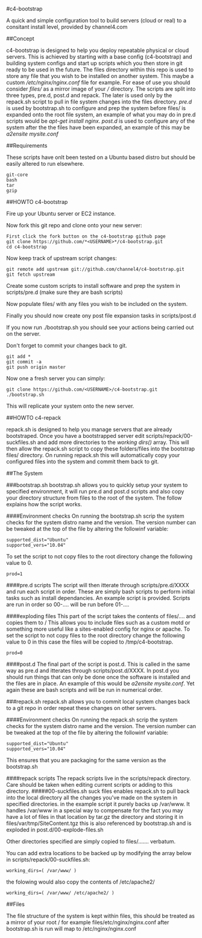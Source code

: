 #c4-bootstrap

A quick and simple configuration tool to build servers (cloud or real) to a consitant install level, provided by channel4.com

##Concept

c4-bootstrap is designed to help you deploy repeatable physical or cloud servers. This is achieved by starting with a base config (c4-bootstrap) and building system configs and start up scripts which you then store in git ready to be used in the future. The files directory within this repo is used to store any file that you wish to be installed on another system. This maybe a custom _/etc/nginx/nginx.conf_ file for example. For ease of use you should consider _files/_ as a mirror image of your _/_ directory.
The scripts are split into three types, pre.d, post.d and repack. The later is used only by the repack.sh script to pull in file system changes into the files directory. *pre.d* is used by bootstrap.sh to configure and prep the system before files/ is expanded onto the root file system, an example of what you may do in pre.d scripts would be _apt-get install nginx_. *post.d* is used to configure any of the system after the the files have been expanded, an example of this may be _a2ensite mysite.conf_

##Requirements

These scripts have onlt been tested on a Ubuntu based distro but should be easily altered to run elsewhere.

    git-core
    bash
    tar
    gzip

##HOWTO c4-bootstrap

Fire up your Ubuntu server or EC2 instance.

Now fork this git repo and clone onto your new server:

    First click the fork button on the c4-bootstrap github page
    git clone https://github.com/*<USERNAME>*/c4-bootstrap.git
    cd c4-bootstrap
    
Now keep track of upstream script changes:

    git remote add upstream git://github.com/channel4/c4-bootstrap.git
    git fetch upstream

Create some custom scripts to install software and prep the system in scripts/pre.d (make sure they are bash scripts)

Now populate files/ with any files you wish to be included on the system.

Finally you should now create ony post file expansion tasks in scripts/post.d

If you now run ./bootstrap.sh you should see your actions being carried out on the server.

Don't forget to commit your changes back to git.

    git add *
    git commit -a
    git push origin master

Now one a fresh server you can simply:

    git clone https://github.com/<USERNAME>/c4-bootstrap.git
    ./bootstrap.sh

This will replicate your system onto the new server.

##HOWTO c4-repack

repack.sh is designed to help you manage servers that are already bootstraped. Once you have a bootstrapped server edit scripts/repack/00-suckfiles.sh and add more directories to the _working dirs()_ array. This will then allow the repack.sh script to copy these folders/files into the bootstrap files/ directory. On running repack.sh this will automatically copy your configured files into the system and commit them back to git.

##The System

###bootstrap.sh
bootstrap.sh allows you to quickly setup your system to specified environment, it will run pre.d and post.d scripts and also copy your directory structure from files to the root of the system. The follow explains how the script works.

####Environment checks
On running the bootstrap.sh scrip the system checks for the system distro name and the version. The version number can be tweaked at the top of the file by altering the followinf variable:

    supported_dist="Ubuntu"
    supported_vers="10.04"

To set the script to not copy files to the root directory change the following value to 0.

    prod=1

####pre.d scripts
The script will then itterate through scripts/pre.d/XXXX and run each script in order. These are simply bash scripts to perform initial tasks such as install dependancies. An example script is provided. Scripts are run in order so 00-.... will be run before 01-....

####exploding files
This part of the script takes the contents of files/.... and copies them to / This allows you to include files such as a custom motd or something more useful like a sites-enabled config for nginx or apache. To set the script to not copy files to the root directory change the following value to 0 in this case the files will be copied to /tmp/c4-bootstrap.

    prod=0

####post.d
The final part of the script is post.d. This is called in the same way as pre.d and itterates through scripts/post.d/XXXX. In post.d you should run things that can only be done once the software is installed and the files are in place. An example of this would be _*a2ensite mysite.conf*_. Yet again these are bash scripts and will be run in numerical order.

###repack.sh
repack.sh allows you to commit local system changes back to a git repo in order repeat these changes on other servers.

####Environment checks
On running the repack.sh scrip the system checks for the system distro name and the version. The version number can be tweaked at the top of the file by altering the followinf variable:

    supported_dist="Ubuntu"
    supported_vers="10.04"

This ensures that you are packaging for the same version as the bootstrap.sh


####repack scripts
The repack scripts live in the scripts/repack directory. Care should be taken when editing current scripts or adding to this directory.
#####00-suckfiles.sh
suck files enables repack.sh to pull back into the local directory all the changes you've made on the system in specified directories. in the example script it purely backs up /var/www. It handles /var/www in a special way to compensate for the fact you may have a lot of files in that location by tar.gz the directory and storing it in files/var/tmp/SiteContent.tgz this is also referenced by bootstrap.sh and is exploded in post.d/00-explode-files.sh

Other directories specified are simply copied to files/....... verbatum.

You can add extra locations to be backed up by modifying the array below in scripts/repack/00-suckfiles.sh:

    working_dirs=( /var/www/ )

the folowing would also copy the contents of /etc/apache2/

    working_dirs=( /var/www/ /etc/apache2/ )

##Files

The file structure of the system is kept within files, this should be treated as a mirror of your root / for example files/etc/nginx/nginx.conf after bootstrap.sh is run will map to /etc/nginx/nginx.conf

